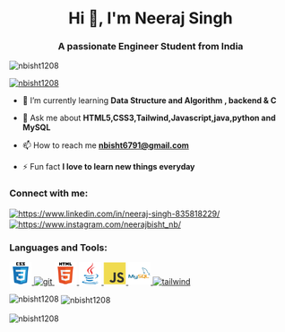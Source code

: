 <h1 align="center">Hi 👋, I'm Neeraj Singh</h1>
<h3 align="center">A passionate Engineer Student from India</h3>

<p align="left"> <img src="https://komarev.com/ghpvc/?username=nbisht1208&label=Profile%20views&color=0e75b6&style=flat" alt="nbisht1208" /> </p>

<p align="left"> <a href="https://github.com/ryo-ma/github-profile-trophy"><img src="https://github-profile-trophy.vercel.app/?username=nbisht1208" alt="nbisht1208" /></a> </p>

- 🌱 I’m currently learning **Data Structure and Algorithm , backend & C**

- 💬 Ask me about **HTML5,CSS3,Tailwind,Javascript,java,python and MySQL**

- 📫 How to reach me **nbisht6791@gmail.com**

- ⚡ Fun fact **I love to learn new things everyday**

<h3 align="left">Connect with me:</h3>
<p align="left">
<a href="https://linkedin.com/in/https://www.linkedin.com/in/neeraj-singh-835818229/" target="blank"><img align="center" src="https://raw.githubusercontent.com/rahuldkjain/github-profile-readme-generator/master/src/images/icons/Social/linked-in-alt.svg" alt="https://www.linkedin.com/in/neeraj-singh-835818229/" height="30" width="40" /></a>
<a href="https://instagram.com/https://www.instagram.com/neerajbisht_nb/" target="blank"><img align="center" src="https://raw.githubusercontent.com/rahuldkjain/github-profile-readme-generator/master/src/images/icons/Social/instagram.svg" alt="https://www.instagram.com/neerajbisht_nb/" height="30" width="40" /></a>
</p>

<h3 align="left">Languages and Tools:</h3>
<p align="left"> <a href="https://www.w3schools.com/css/" target="_blank" rel="noreferrer"> <img src="https://raw.githubusercontent.com/devicons/devicon/master/icons/css3/css3-original-wordmark.svg" alt="css3" width="40" height="40"/> </a> <a href="https://git-scm.com/" target="_blank" rel="noreferrer"> <img src="https://www.vectorlogo.zone/logos/git-scm/git-scm-icon.svg" alt="git" width="40" height="40"/> </a> <a href="https://www.w3.org/html/" target="_blank" rel="noreferrer"> <img src="https://raw.githubusercontent.com/devicons/devicon/master/icons/html5/html5-original-wordmark.svg" alt="html5" width="40" height="40"/> </a> <a href="https://www.java.com" target="_blank" rel="noreferrer"> <img src="https://raw.githubusercontent.com/devicons/devicon/master/icons/java/java-original.svg" alt="java" width="40" height="40"/> </a> <a href="https://developer.mozilla.org/en-US/docs/Web/JavaScript" target="_blank" rel="noreferrer"> <img src="https://raw.githubusercontent.com/devicons/devicon/master/icons/javascript/javascript-original.svg" alt="javascript" width="40" height="40"/> </a> <a href="https://www.mysql.com/" target="_blank" rel="noreferrer"> <img src="https://raw.githubusercontent.com/devicons/devicon/master/icons/mysql/mysql-original-wordmark.svg" alt="mysql" width="40" height="40"/> </a> <a href="https://tailwindcss.com/" target="_blank" rel="noreferrer"> <img src="https://www.vectorlogo.zone/logos/tailwindcss/tailwindcss-icon.svg" alt="tailwind" width="40" height="40"/> </a> </p>

<p><img align="left" src="https://github-readme-stats.vercel.app/api/top-langs?username=nbisht1208&show_icons=true&locale=en&layout=compact" alt="nbisht1208" /></p>

<p>&nbsp;<img align="center" src="https://github-readme-stats.vercel.app/api?username=nbisht1208&show_icons=true&locale=en" alt="nbisht1208" /></p>

<p><img align="center" src="https://github-readme-streak-stats.herokuapp.com/?user=nbisht1208&" alt="nbisht1208" /></p>

